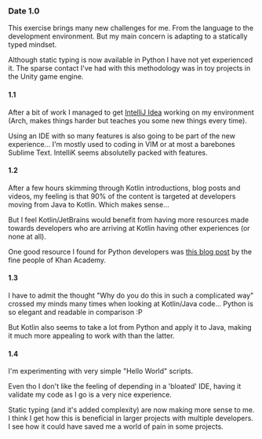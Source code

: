 ### Date 1.0
This exercise brings many new challenges for me. From the language to the development environment. But my main concern is adapting to a statically typed mindset.

Although static typing is now available in Python I have not yet experienced it. The sparse contact I've had with this methodology was in toy projects in the Unity game engine.

#### 1.1
After a bit of work I managed to get [IntelliJ Idea](https://www.jetbrains.com/idea/) working on my environment (Arch, makes things harder but teaches you some new things every time).

Using an IDE with so many features is also going to be part of the new experience... I'm mostly used to coding in VIM or at most a barebones Sublime Text. IntelliK seems absolutelly packed with features.

#### 1.2
After a few hours skimming through Kotlin introductions, blog posts and videos, my feeling is that 90% of the content is targeted at developers moving from Java to Kotlin. Which makes sense... 

But I feel Kotlin/JetBrains would benefit from having more resources made towards developers who are arriving at Kotlin having other experiences (or none at all).

One good resource I found for Python developers was [this blog post](https://khan.github.io/kotlin-for-python-developers/#constants) by the fine people of Khan Academy.

#### 1.3
I have to admit the thought "Why do you do this in such a complicated way" crossed my minds many times when looking at Kotlin/Java code... Python is so elegant and readable in comparison :P

But Kotlin also seems to take a lot from Python and apply it to Java, making it much more appealing to work with than the latter.

#### 1.4
I'm experimenting with very simple "Hello World" scripts.

Even tho I don't like the feeling of depending in a 'bloated' IDE, having it validate my code as I go is a very nice experience. 

Static typing (and it's added complexity) are now making more sense to me. I think I get how this is beneficial in larger projects with multiple developers. I see how it could have saved me a world of pain in some projects.
